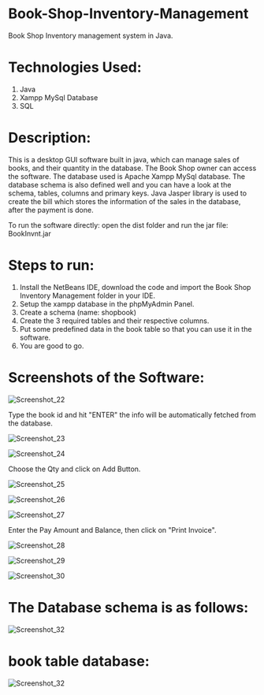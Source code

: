 # Book-Shop-Inventory-Management

Book Shop Inventory management system in Java.

# Technologies Used:

1. Java
2. Xampp MySql Database
3. SQL

# Description:

This is a desktop GUI software built in java, which can manage sales of books, and their quantity in the database. The Book Shop owner can access the software. The database used is Apache Xampp MySql database. The database schema is also defined well and you can have a look at the schema, tables, columns and primary keys.
Java Jasper library is used to create the bill which stores the information of the sales in the database, after the payment is done.

To run the software directly: open the dist folder and run the jar file: BookInvnt.jar

# Steps to run:

1. Install the NetBeans IDE, download the code and import the Book Shop Inventory Management folder in your IDE.
2. Setup the xampp database in the phpMyAdmin Panel.
3. Create a schema (name: shopbook)
4. Create the 3 required tables and their respective columns.
5. Put some predefined data in the book table so that you can use it in the software.
6. You are good to go.

# Screenshots of the Software:

![Screenshot_22](https://github.com/Prakhar00013/Book-Shop-Inventory-Management/assets/89144627/99c8aac0-fdd5-4c80-ba78-0837e535f655)

Type the book id and hit "ENTER" the info will be automatically fetched from the database.

![Screenshot_23](https://github.com/Prakhar00013/Book-Shop-Inventory-Management/assets/89144627/5502f206-7d75-4b54-a9bd-6ec2e0afebbd)

![Screenshot_24](https://github.com/Prakhar00013/Book-Shop-Inventory-Management/assets/89144627/2a864588-a0e6-4536-95aa-b58066eff40c)

Choose the Qty and click on Add Button.

![Screenshot_25](https://github.com/Prakhar00013/Book-Shop-Inventory-Management/assets/89144627/5513bbce-498a-4f94-a367-df88564db148)

![Screenshot_26](https://github.com/Prakhar00013/Book-Shop-Inventory-Management/assets/89144627/0cbb05ba-4905-4f86-94b1-34f6da73fd20)

![Screenshot_27](https://github.com/Prakhar00013/Book-Shop-Inventory-Management/assets/89144627/3ae47b63-fed5-4d8e-8cbe-26b56f75fee9)

Enter the Pay Amount and Balance, then click on "Print Invoice".

![Screenshot_28](https://github.com/Prakhar00013/Book-Shop-Inventory-Management/assets/89144627/2ca45954-45a0-4c5c-8260-e15bdd85a98a)

![Screenshot_29](https://github.com/Prakhar00013/Book-Shop-Inventory-Management/assets/89144627/f06adee4-ffe4-4046-a3a8-c30c4fb1ed22)

![Screenshot_30](https://github.com/Prakhar00013/Book-Shop-Inventory-Management/assets/89144627/76f34d15-534d-405b-8ff7-be9713deef52)

# The Database schema is as follows:

![Screenshot_32](https://github.com/Prakhar00013/Book-Shop-Inventory-Management/assets/89144627/7c2babda-4361-4ee4-a5a6-b68b07b934af)

# book table database:

![Screenshot_32](https://github.com/Prakhar00013/Book-Shop-Inventory-Management/assets/89144627/5f388e9e-f973-44dd-8c4b-19c7c7a1f9bb)







